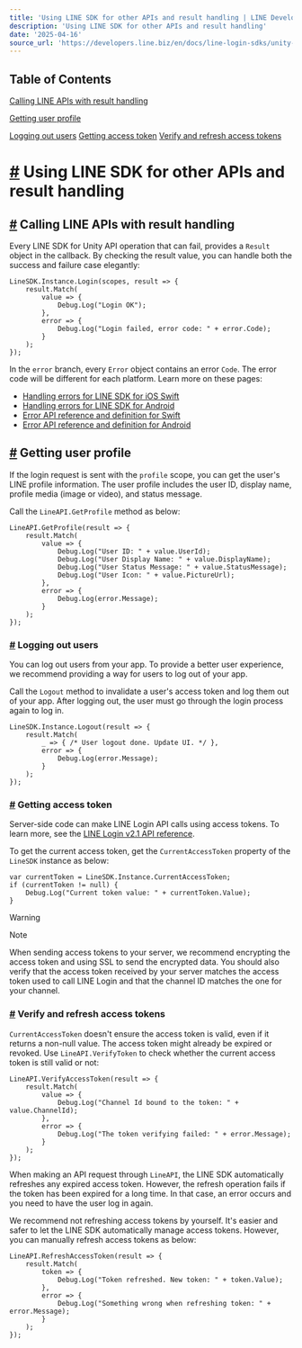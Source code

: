 ```yaml
---
title: 'Using LINE SDK for other APIs and result handling | LINE Developers'
description: 'Using LINE SDK for other APIs and result handling'
date: '2025-04-16'
source_url: 'https://developers.line.biz/en/docs/line-login-sdks/unity-sdk/using-sdk/'
---
```


## Table of Contents

[Calling LINE APIs with result handling](#calling-line-apis-with-result-handling)

[Getting user profile](#getting-user-profile)

[Logging out users](#logging-out-users) [Getting access token](#getting-access-token) [Verify and refresh access tokens](#verify-refresh-access-token)

# [#](#page-title) Using LINE SDK for other APIs and result handling

## [#](#calling-line-apis-with-result-handling) Calling LINE APIs with result handling

Every LINE SDK for Unity API operation that can fail, provides a `Result` object in the callback. By checking the result value, you can handle both the success and failure case elegantly:

```
LineSDK.Instance.Login(scopes, result => {
    result.Match(
        value => {
            Debug.Log("Login OK");
        },
        error => {
            Debug.Log("Login failed, error code: " + error.Code);
        }
    );
});
```

In the `error` branch, every `Error` object contains an error `Code`. The error code will be different for each platform. Learn more on these pages:

- [Handling errors for LINE SDK for iOS Swift](../../../../en/docs/line-login-sdks/ios-sdk/swift/error-handling.md)
- [Handling errors for LINE SDK for Android](../../../../en/docs/line-login-sdks/android-sdk/handling-errors.md)
- [Error API reference and definition for Swift](../../../../en/reference/ios-sdk-swift/Enums/LineSDKError.html.md)
- [Error API reference and definition for Android](../../../../en/reference/android-sdk/reference/com/linecorp/linesdk/LineApiResponseCode.html.md)

## [#](#getting-user-profile) Getting user profile

If the login request is sent with the `profile` scope, you can get the user's LINE profile information. The user profile includes the user ID, display name, profile media (image or video), and status message.

Call the `LineAPI.GetProfile` method as below:

```
LineAPI.GetProfile(result => {
    result.Match(
        value => {
            Debug.Log("User ID: " + value.UserId);
            Debug.Log("User Display Name: " + value.DisplayName);
            Debug.Log("User Status Message: " + value.StatusMessage);
            Debug.Log("User Icon: " + value.PictureUrl);
        },
        error => {
            Debug.Log(error.Message);
        }
    );
});
```

### [#](#logging-out-users) Logging out users

You can log out users from your app. To provide a better user experience, we recommend providing a way for users to log out of your app.

Call the `Logout` method to invalidate a user's access token and log them out of your app. After logging out, the user must go through the login process again to log in.

```
LineSDK.Instance.Logout(result => {
    result.Match(
        _ => { /* User logout done. Update UI. */ },
        error => {
            Debug.Log(error.Message);
        }
    );
});
```

### [#](#getting-access-token) Getting access token

Server-side code can make LINE Login API calls using access tokens. To learn more, see the [LINE Login v2.1 API reference](../../../../en/reference/line-login.md).

To get the current access token, get the `CurrentAccessToken` property of the `LineSDK` instance as below:

```
var currentToken = LineSDK.Instance.CurrentAccessToken;
if (currentToken != null) {
    Debug.Log("Current token value: " + currentToken.Value);
}
```

> [!warning]
> Note
>
> When sending access tokens to your server, we recommend encrypting the access token and using SSL to send the encrypted data. You should also verify that the access token received by your server matches the access token used to call LINE Login and that the channel ID matches the one for your channel.

### [#](#verify-refresh-access-token) Verify and refresh access tokens

`CurrentAccessToken` doesn't ensure the access token is valid, even if it returns a non-null value. The access token might already be expired or revoked. Use `LineAPI.VerifyToken` to check whether the current access token is still valid or not:

```
LineAPI.VerifyAccessToken(result => {
    result.Match(
        value => {
            Debug.Log("Channel Id bound to the token: " + value.ChannelId);
        },
        error => {
            Debug.Log("The token verifying failed: " + error.Message);
        }
    );
});
```

When making an API request through `LineAPI`, the LINE SDK automatically refreshes any expired access token. However, the refresh operation fails if the token has been expired for a long time. In that case, an error occurs and you need to have the user log in again.

We recommend not refreshing access tokens by yourself. It's easier and safer to let the LINE SDK automatically manage access tokens. However, you can manually refresh access tokens as below:

```
LineAPI.RefreshAccessToken(result => {
    result.Match(
        token => {
            Debug.Log("Token refreshed. New token: " + token.Value);
        },
        error => {
            Debug.Log("Something wrong when refreshing token: " + error.Message);
        }
    );
});
```
